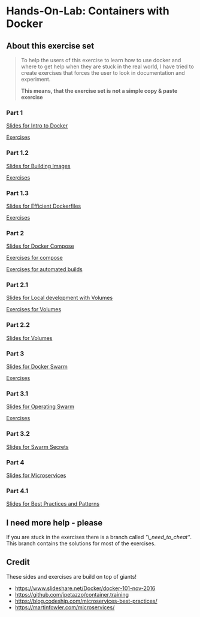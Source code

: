 #  Hands-On-Lab: Containers with Docker

## About this exercise set

> To help the users of this exercise to learn how to use docker and where to get help when they are stuck in the real world, I have tried to create exercises that forces the user to look in documentation and experiment.
>
> **This means, that the exercise set is not a simple copy & paste exercise**

### Part 1

[Slides for Intro to Docker](https://gitpitch.com/mogensen/docker-handson-training/master?grs=github&t=moon&p=1-Intro-to-docker)

[Exercises](1-Intro-to-docker/1-running-containers)

### Part 1.2

[Slides for Building Images](https://gitpitch.com/mogensen/docker-handson-training/master?grs=github&t=moon&p=1.2-Docker-building)

[Exercises](1.2-Docker-building/1-building-images)

### Part 1.3

[Slides for Efficient Dockerfiles](https://gitpitch.com/mogensen/docker-handson-training/master?grs=github&t=moon&p=1.3-Docker-files)

[Exercises](1.3-Docker-files/1-efficient-docker-files)

### Part 2

[Slides for Docker Compose](https://gitpitch.com/mogensen/docker-handson-training/master?grs=github&t=moon&p=2-Docker-compose)

[Exercises for compose](2-Docker-compose/1-compose)

[Exercises for automated builds](2-Docker-compose/2-automated-builds)


### Part 2.1

[Slides for Local development with Volumes](https://gitpitch.com/mogensen/docker-handson-training/master?grs=github&t=moon&p=2.1-Docker-local-development)

[Exercises for Volumes](2.1-Docker-local-development/1-volume)

### Part 2.2

[Slides for Volumes](https://gitpitch.com/mogensen/docker-handson-training/master?grs=github&t=moon&p=2.2-Volumes)


### Part 3

[Slides for Docker Swarm](https://gitpitch.com/mogensen/docker-handson-training/master?grs=github&t=moon&p=3-Docker-swarm)

[Exercises](3-Docker-swarm/Exercises.md)


### Part 3.1

[Slides for Operating Swarm](https://gitpitch.com/mogensen/docker-handson-training/master?grs=github&t=moon&p=3.1-OperatingSwarm)

[Exercises](3.1-OperatingSwarm/1-debugging)


### Part 3.2

[Slides for Swarm Secrets](https://gitpitch.com/mogensen/docker-handson-training/master?grs=github&t=moon&p=3.2-Secrets)

### Part 4

[Slides for Microservices](https://gitpitch.com/mogensen/docker-handson-training/master?grs=github&t=moon&p=4-Microservice)


### Part 4.1

[Slides for Best Practices and Patterns](https://gitpitch.com/mogensen/docker-handson-training/master?grs=github&t=moon&p=4.1-MicroserviceBestPractices)


## I need more help - please

If you are stuck in the exercises there is a branch called _"i\_need\_to\_cheat"_.
This branch contains the solutions for most of the exercises.

## Credit

These sides and exercises are build on top of giants!

- https://www.slideshare.net/Docker/docker-101-nov-2016
- https://github.com/jpetazzo/container.training
- https://blog.codeship.com/microservices-best-practices/
- https://martinfowler.com/microservices/
